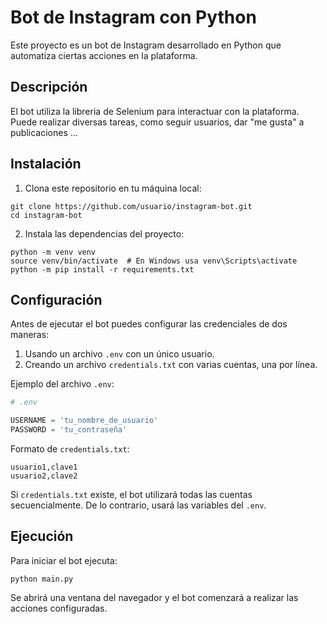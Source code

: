 # Bot de Instagram con Python

Este proyecto es un bot de Instagram desarrollado en Python que automatiza ciertas acciones en la plataforma.

## Descripción

El bot utiliza la libreria de Selenium para interactuar con la plataforma. Puede realizar diversas tareas, como seguir usuarios, dar "me gusta" a publicaciones ...

## Instalación

1. Clona este repositorio en tu máquina local:
```
git clone https://github.com/usuario/instagram-bot.git
cd instagram-bot
```

2. Instala las dependencias del proyecto:

```
python -m venv venv
source venv/bin/activate  # En Windows usa venv\Scripts\activate
python -m pip install -r requirements.txt
```

## Configuración

Antes de ejecutar el bot puedes configurar las credenciales de dos maneras:

1. Usando un archivo `.env` con un único usuario.
2. Creando un archivo `credentials.txt` con varias cuentas, una por línea.

Ejemplo del archivo `.env`:

```python
# .env

USERNAME = 'tu_nombre_de_usuario'
PASSWORD = 'tu_contraseña'
```

Formato de `credentials.txt`:

```
usuario1,clave1
usuario2,clave2
```

Si `credentials.txt` existe, el bot utilizará todas las cuentas secuencialmente. De lo contrario, usará las variables del `.env`.


## Ejecución

Para iniciar el bot ejecuta:

```
python main.py
```

Se abrirá una ventana del navegador y el bot comenzará a realizar las acciones configuradas.
